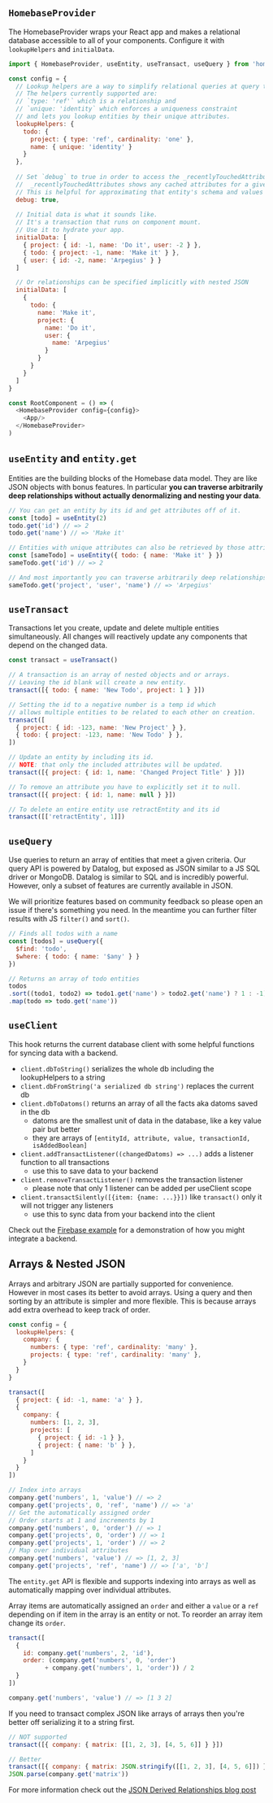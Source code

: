 ## `HomebaseProvider`

The HomebaseProvider wraps your React app and makes a relational database accessible to all of your components. Configure it with `lookupHelpers` and `initialData`.

```js
import { HomebaseProvider, useEntity, useTransact, useQuery } from 'homebase-react'

const config = {
  // Lookup helpers are a way to simplify relational queries at query time.
  // The helpers currently supported are:
  // `type: 'ref'` which is a relationship and
  // `unique: 'identity` which enforces a uniqueness constraint 
  // and lets you lookup entities by their unique attributes.
  lookupHelpers: {
    todo: {
      project: { type: 'ref', cardinality: 'one' },
      name: { unique: 'identity' }
    }
  },
  
  // Set `debug` to true in order to access the _recentlyTouchedAttributes attribute on your entities
  //  _recentlyTouchedAttributes shows any cached attributes for a given entity
  // This is helpful for approximating that entity's schema and values
  debug: true,
  
  // Initial data is what it sounds like.
  // It's a transaction that runs on component mount.
  // Use it to hydrate your app.
  initialData: [
    { project: { id: -1, name: 'Do it', user: -2 } },
    { todo: { project: -1, name: 'Make it' } },
    { user: { id: -2, name: 'Arpegius' } }
  ]

  // Or relationships can be specified implicitly with nested JSON
  initialData: [
    { 
      todo: { 
        name: 'Make it',
        project: { 
          name: 'Do it', 
          user: { 
            name: 'Arpegius' 
          } 
        } 
      } 
    }
  ]
}

const RootComponent = () => (
  <HomebaseProvider config={config}>
    <App/>
  </HomebaseProvider>
)
```

## `useEntity` and `entity.get`

Entities are the building blocks of the Homebase data model. They are like JSON objects with bonus features. In particular **you can traverse arbitrarily deep relationships without actually denormalizing and nesting your data**.

```js
// You can get an entity by its id and get attributes off of it.
const [todo] = useEntity(2)
todo.get('id') // => 2
todo.get('name') // => 'Make it'

// Entities with unique attributes can also be retrieved by those attributes.
const [sameTodo] = useEntity({ todo: { name: 'Make it' } })
sameTodo.get('id') // => 2

// And most importantly you can traverse arbitrarily deep relationships.
sameTodo.get('project', 'user', 'name') // => 'Arpegius'
```

## `useTransact`

Transactions let you create, update and delete multiple entities simultaneously. All changes will reactively update any components that depend on the changed data.

```js
const transact = useTransact()

// A transaction is an array of nested objects and or arrays.
// Leaving the id blank will create a new entity.
transact([{ todo: { name: 'New Todo', project: 1 } }])

// Setting the id to a negative number is a temp id which 
// allows multiple entities to be related to each other on creation.
transact([
  { project: { id: -123, name: 'New Project' } },
  { todo: { project: -123, name: 'New Todo' } },
])

// Update an entity by including its id.
// NOTE: that only the included attributes will be updated.
transact([{ project: { id: 1, name: 'Changed Project Title' } }])

// To remove an attribute you have to explicitly set it to null.
transact([{ project: { id: 1, name: null } }])

// To delete an entire entity use retractEntity and its id
transact([['retractEntity', 1]])
```

## `useQuery`

Use queries to return an array of entities that meet a given criteria. Our query API is powered by Datalog, but exposed as JSON similar to a JS SQL driver or MongoDB. Datalog is similar to SQL and is incredibly powerful. However, only a subset of features are currently available in JSON.

We will prioritize features based on community feedback so please open an issue if there's something you need. In the meantime you can further filter results with JS `filter()` and `sort()`.

```js
// Finds all todos with a name
const [todos] = useQuery({
  $find: 'todo',
  $where: { todo: { name: '$any' } }
})

// Returns an array of todo entities
todos
.sort((todo1, todo2) => todo1.get('name') > todo2.get('name') ? 1 : -1)
.map(todo => todo.get('name'))
```

## `useClient`

This hook returns the current database client with some helpful functions for syncing data with a backend.

- `client.dbToString()` serializes the whole db including the lookupHelpers to a string
- `client.dbFromString('a serialized db string')` replaces the current db
- `client.dbToDatoms()` returns an array of all the facts aka datoms saved in the db
    - datoms are the smallest unit of data in the database, like a key value pair but better
    - they are arrays of `[entityId, attribute, value, transactionId, isAddedBoolean]`
- `client.addTransactListener((changedDatoms) => ...)` adds a listener function to all transactions
    - use this to save data to your backend
- `client.removeTransactListener()` removes the transaction listener
    - please note that only 1 listener can be added per useClient scope
- `client.transactSilently([{item: {name: ...}}])` like `transact()` only it will not trigger any listeners
    - use this to sync data from your backend into the client

Check out the [Firebase example](https://homebaseio.github.io/homebase-react/#!/example.todo_firebase) for a demonstration of how you might integrate a backend.

## Arrays & Nested JSON

Arrays and arbitrary JSON are partially supported for convenience. However in most cases its better to avoid arrays. Using a query and then sorting by an attribute is simpler and more flexible. This is because arrays add extra overhead to keep track of order.

```js
const config = {
  lookupHelpers: {
    company: {
      numbers: { type: 'ref', cardinality: 'many' },
      projects: { type: 'ref', cardinality: 'many' },
    }
  }
}

transact([
  { project: { id: -1, name: 'a' } },
  { 
    company: {
      numbers: [1, 2, 3],
      projects: [
        { project: { id: -1 } },
        { project: { name: 'b' } },
      ]
    }
  }
])

// Index into arrays
company.get('numbers', 1, 'value') // => 2
company.get('projects', 0, 'ref', 'name') // => 'a'
// Get the automatically assigned order
// Order starts at 1 and increments by 1
company.get('numbers', 0, 'order') // => 1
company.get('projects', 0, 'order') // => 1
company.get('projects', 1, 'order') // => 2
// Map over individual attributes
company.get('numbers', 'value') // => [1, 2, 3]
company.get('projects', 'ref', 'name') // => ['a', 'b']
```

The `entity.get` API is flexible and supports indexing into arrays as well as automatically mapping over individual attributes.

Array items are automatically assigned an `order` and either a `value` or a `ref` depending on if item in the array is an entity or not. To reorder an array item change its `order`.

```js
transact([
  { 
    id: company.get('numbers', 2, 'id'), 
    order: (company.get('numbers', 0, 'order') 
          + company.get('numbers', 1, 'order')) / 2
  }
])

company.get('numbers', 'value') // => [1 3 2]
```

If you need to transact complex JSON like arrays of arrays then you're better off serializing it to a string first.

```js
// NOT supported
transact([{ company: { matrix: [[1, 2, 3], [4, 5, 6]] } }])

// Better
transact([{ company: { matrix: JSON.stringify([[1, 2, 3], [4, 5, 6]]) } }])
JSON.parse(company.get('matrix'))
```

For more information check out the [JSON Derived Relationships blog post](https://homebase.io/blog/homebase-react-0.5.0-json-derived-relationships)


